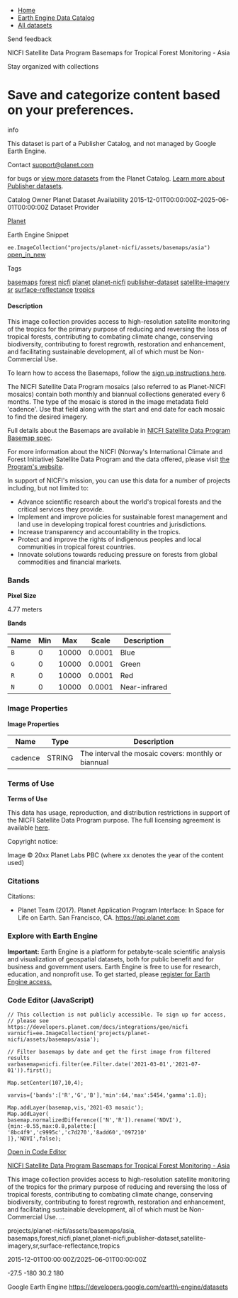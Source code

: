 



* [Home](https://developers.google.com/)
* [Earth Engine Data Catalog](https://developers.google.com/earth-engine/datasets)
* [All datasets](https://developers.google.com/earth-engine/datasets/catalog)





 
 
 Send feedback
 
 

NICFI Satellite Data Program Basemaps for Tropical Forest Monitoring \- Asia


 
 Stay organized with collections
 

 
 Save and categorize content based on your preferences.
==============================================================================================================================================================================









info


 This dataset is part of a Publisher Catalog, and not managed by Google Earth Engine.
 
 Contact support@planet.com
 
 for bugs or [view more datasets](https://developers.google.com/earth-engine/datasets/publisher/planet-nicfi)
 from the Planet Catalog. [Learn more about Publisher datasets](/earth-engine/datasets/publisher).
 






Catalog Owner
Planet
Dataset Availability
2015\-12\-01T00:00:00Z–2025\-06\-01T00:00:00Z
Dataset Provider


[Planet](https://planet.com/nicfi)



Earth Engine Snippet


`ee.ImageCollection("projects/planet-nicfi/assets/basemaps/asia")` 
[open\_in\_new](https://code.earthengine.google.com/?scriptPath=Examples:Datasets/planet-nicfi/projects_planet-nicfi_assets_basemaps_asia)





Tags


[basemaps](/earth-engine/datasets/tags/basemaps)
[forest](/earth-engine/datasets/tags/forest)
[nicfi](/earth-engine/datasets/tags/nicfi)
[planet](/earth-engine/datasets/tags/planet)
[planet\-nicfi](/earth-engine/datasets/tags/planet-nicfi)
[publisher\-dataset](/earth-engine/datasets/tags/publisher-dataset)
[satellite\-imagery](/earth-engine/datasets/tags/satellite-imagery)
[sr](/earth-engine/datasets/tags/sr)
[surface\-reflectance](/earth-engine/datasets/tags/surface-reflectance)
[tropics](/earth-engine/datasets/tags/tropics)








#### Description



This image collection provides access to high\-resolution satellite
monitoring of the tropics for the primary purpose of reducing and reversing the
loss of tropical forests, contributing to combating climate change, conserving
biodiversity, contributing to forest regrowth, restoration and enhancement, and
facilitating sustainable development, all of which must be Non\-Commercial Use.


To learn how to access the Basemaps, follow the
[sign up instructions here](https://developers.planet.com/docs/integrations/gee/nicfi/).


The NICFI Satellite Data Program mosaics (also referred to as Planet\-NICFI
mosaics) contain both monthly and biannual collections generated every
6 months. The type of the mosaic is stored in the image metadata field
'cadence'. Use that field along with the start and end date for each mosaic
to find the desired imagery.


Full details about the Basemaps are available in
[NICFI Satellite Data Program Basemap spec](https://assets.planet.com/docs/NICFI_Basemap_Spec_Addendum.pdf).


For more information about the NICFI (Norway's International Climate
and Forest Initiative) Satellite Data Program and the data offered,
please visit
[the Program's website](https://assets.planet.com/docs/NICFI_General_FAQs.pdf).


In support of NICFI's mission, you can use this data for a number of projects
including, but not limited to:


* Advance scientific research about the world's tropical forests and the
critical services they provide.
* Implement and improve policies for sustainable forest management and land
use in developing tropical forest countries and jurisdictions.
* Increase transparency and accountability in the tropics.
* Protect and improve the rights of indigenous peoples and local communities
in tropical forest countries.
* Innovate solutions towards reducing pressure on forests from global
commodities and financial markets.





### Bands



**Pixel Size**
  
4\.77 meters



**Bands**




| Name | Min | Max | Scale | Description |
| --- | --- | --- | --- | --- |
| `B` | 0 | 10000 | 0\.0001 | Blue |
| `G` | 0 | 10000 | 0\.0001 | Green |
| `R` | 0 | 10000 | 0\.0001 | Red |
| `N` | 0 | 10000 | 0\.0001 | Near\-infrared |




### Image Properties


**Image Properties**




| Name | Type | Description |
| --- | --- | --- |
| cadence | STRING | The interval the mosaic covers: monthly or biannual |




### Terms of Use


**Terms of Use**


This data has usage, reproduction, and distribution restrictions in support
of the NICFI Satellite Data Program purpose. The full licensing agreement is available
[here](https://assets.planet.com/docs/Planet_ParticipantLicenseAgreement_NICFI.pdf).


Copyright notice:


Image © 20xx Planet Labs PBC (where xx denotes the year of the content
used)




### Citations



Citations:
* Planet Team (2017\). Planet Application Program Interface: In Space for Life
on Earth. San Francisco, CA. <https://api.planet.com>





### Explore with Earth Engine


**Important:** 
 Earth Engine is a platform for petabyte\-scale scientific analysis and visualization of
 geospatial datasets, both for public benefit and for business and government users.
 Earth Engine is free to use for research, education, and nonprofit use. To get started, please
 [register for Earth Engine access.](https://console.cloud.google.com/earth-engine)



### Code Editor (JavaScript)



```
// This collection is not publicly accessible. To sign up for access,
// please see https://developers.planet.com/docs/integrations/gee/nicfi
varnicfi=ee.ImageCollection('projects/planet-nicfi/assets/basemaps/asia');

// Filter basemaps by date and get the first image from filtered results
varbasemap=nicfi.filter(ee.Filter.date('2021-03-01','2021-07-01')).first();

Map.setCenter(107,10,4);

varvis={'bands':['R','G','B'],'min':64,'max':5454,'gamma':1.8};

Map.addLayer(basemap,vis,'2021-03 mosaic');
Map.addLayer(
basemap.normalizedDifference(['N','R']).rename('NDVI'),
{min:-0.55,max:0.8,palette:[
'8bc4f9','c9995c','c7d270','8add60','097210'
]},'NDVI',false);
```



[Open in Code Editor](https://code.earthengine.google.com/?scriptPath=Examples:Datasets/planet-nicfi/projects_planet-nicfi_assets_basemaps_asia)


[NICFI Satellite Data Program Basemaps for Tropical Forest Monitoring \- Asia](/earth-engine/datasets/catalog/projects_planet-nicfi_assets_basemaps_asia)

This image collection provides access to high\-resolution satellite monitoring of the tropics for the primary purpose of reducing and reversing the loss of tropical forests, contributing to combating climate change, conserving biodiversity, contributing to forest regrowth, restoration and enhancement, and facilitating sustainable development, all of which must be Non\-Commercial Use. …

 projects/planet\-nicfi/assets/basemaps/asia,
 basemaps,forest,nicfi,planet,planet\-nicfi,publisher\-dataset,satellite\-imagery,sr,surface\-reflectance,tropics

2015\-12\-01T00:00:00Z/2025\-06\-01T00:00:00Z



 \-27\.5 \-180 30\.2 180
 



Google Earth Engine
https://developers.google.com/earth\-engine/datasets








